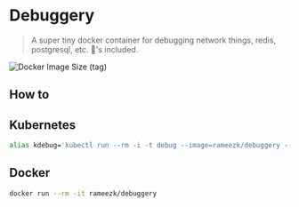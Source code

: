 # Debuggery

> A super tiny docker container for debugging network things, redis, postgresql, etc. 🔋's included.

![Docker Image Size (tag)](https://img.shields.io/docker/image-size/rameezk/debuggery/latest)

## How to

## Kubernetes
```bash
alias kdebug='kubectl run --rm -i -t debug --image=rameezk/debuggery --restart=Never'
```

## Docker
```bash
docker run --rm -it rameezk/debuggery
```
